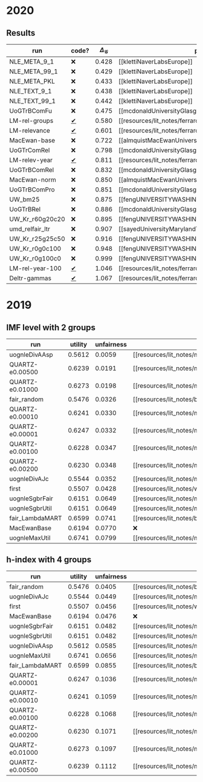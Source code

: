# 2020
## Results
| run             | code?                                     | $\Delta_{\mathcal{G}}$ | paper                                                     |
| --------------- | ----------------------------------------- | ---------------------- | --------------------------------------------------------- |
| NLE_META_9_1    | ❌                                        | 0.428                  | [[klettiNaverLabsEurope]]                                 |
| NLE_META_99_1   | ❌                                        | 0.429                  | [[klettiNaverLabsEurope]]                                 |
| NLE_META_PKL    | ❌                                        | 0.433                  | [[klettiNaverLabsEurope]]                                 |
| NLE_TEXT_9_1    | ❌                                        | 0.438                  | [[klettiNaverLabsEurope]]                                 |
| NLE_TEXT_99_1   | ❌                                        | 0.442                  | [[klettiNaverLabsEurope]]                                 |
| UoGTrBComFu     | ❌                                        | 0.475                  | [[mcdonaldUniversityGlasgowTerrier2020]]                  |
| LM-rel-groups   | [✔](https://github.com/irgroup/fair-trec) | 0.580                  | [[resources/lit_notes/ferraroBalancingExposureRelevance]] |
| LM-relevance    | [✔](https://github.com/irgroup/fair-trec) | 0.601                  | [[resources/lit_notes/ferraroBalancingExposureRelevance]] |
| MacEwan-base    | ❌                                        | 0.722                  | [[almquistMacEwanUniversityTREC]]                         |
| UoGTrComRel     | ❌                                        | 0.798                  | [[mcdonaldUniversityGlasgowTerrier2020]]                  |
| LM-relev-year   | [✔](https://github.com/irgroup/fair-trec) | 0.811                  | [[resources/lit_notes/ferraroBalancingExposureRelevance]] |
| UoGTrBComRel    | ❌                                        | 0.832                  | [[mcdonaldUniversityGlasgowTerrier2020]]                  |
| MacEwan-norm    | ❌                                        | 0.850                  | [[almquistMacEwanUniversityTREC]]                         |
| UoGTrBComPro    | ❌                                        | 0.851                  | [[mcdonaldUniversityGlasgowTerrier2020]]                  |
| UW_bm25         | ❌                                        | 0.875                  | [[fengUNIVERSITYWASHINGTONTREC]]                          |
| UoGTrBRel       | ❌                                        | 0.886                  | [[mcdonaldUniversityGlasgowTerrier2020]]                  |
| UW_Kr_r60g20c20 | ❌                                        | 0.895                  | [[fengUNIVERSITYWASHINGTONTREC]]                          |
| umd_relfair_ltr | ❌                                        | 0.907                  | [[sayedUniversityMarylandTREC]]                           |
| UW_Kr_r25g25c50 | ❌                                        | 0.916                  | [[fengUNIVERSITYWASHINGTONTREC]]                          |
| UW_Kr_r0g0c100  | ❌                                        | 0.948                  | [[fengUNIVERSITYWASHINGTONTREC]]                          |
| UW_Kr_r0g100c0  | ❌                                        | 0.999                  | [[fengUNIVERSITYWASHINGTONTREC]]                          |
| LM-rel-year-100 | [✔](https://github.com/irgroup/fair-trec) | 1.046                  | [[resources/lit_notes/ferraroBalancingExposureRelevance]] |
| Deltr-gammas    | [✔](https://github.com/irgroup/fair-trec) | 1.067                  | [[resources/lit_notes/ferraroBalancingExposureRelevance]] |

# 2019
## IMF level with 2 groups
| run             | utility | unfairness | paper                                                        | Approach | code                                   |
| --------------- | ------- | ---------- | ------------------------------------------------------------ | -------- | -------------------------------------- |
| uognleDivAAsp   | 0.5612  | 0.0059     | [[resources/lit_notes/mcdonaldUniversityGlasgowTerrier2019]] |          | ❌                                     |
| QUARTZ-e0.00500 | 0.6239  | 0.0191     | [[resources/lit_notes/melucciTestingFairnessUsing]]          |          | ❌                                     |
| QUARTZ-e0.01000 | 0.6273  | 0.0198     | [[resources/lit_notes/melucciTestingFairnessUsing]]          |          | ❌                                     |
| fair_random     | 0.5476  | 0.0326     | [[resources/lit_notes/bonartFairRankingAcademica]]           |          | [✔](https://zenodo.org/record/3514668) |
| QUARTZ-e0.00010 | 0.6241  | 0.0330     | [[resources/lit_notes/melucciTestingFairnessUsing]]          |          | ❌                                     |
| QUARTZ-e0.00001 | 0.6247  | 0.0332     | [[resources/lit_notes/melucciTestingFairnessUsing]]          |          | ❌                                     |
| QUARTZ-e0.00100 | 0.6228  | 0.0347     | [[resources/lit_notes/melucciTestingFairnessUsing]]          |          | ❌                                     |
| QUARTZ-e0.00200 | 0.6230  | 0.0348     | [[resources/lit_notes/melucciTestingFairnessUsing]]          |          | ❌                                     |
| uognleDivAJc    | 0.5544  | 0.0352     | [[resources/lit_notes/mcdonaldUniversityGlasgowTerrier2019]] |          | ❌                                     |
| first           | 0.5507  | 0.0428     | [[resources/lit_notes/wangICTTREC2019]]                      |          | ❌                                     |
| uognleSgbrFair  | 0.6151  | 0.0649     | [[resources/lit_notes/mcdonaldUniversityGlasgowTerrier2019]] |          | ❌                                     |
| uognleSgbrUtil  | 0.6151  | 0.0649     | [[resources/lit_notes/mcdonaldUniversityGlasgowTerrier2019]] |          | ❌                                     |
| fair_LambdaMART | 0.6599  | 0.0741     | [[resources/lit_notes/bonartFairRankingAcademica]]           |          | [✔](https://zenodo.org/record/3514668) |
| MacEwanBase     | 0.6194  | 0.0770     | ❌                                                           |          | ❌                                     |
| uognleMaxUtil   | 0.6741  | 0.0799     | [[resources/lit_notes/mcdonaldUniversityGlasgowTerrier2019]] |          | ❌                                     |

## h-index with 4 groups
| run             | utility | unfairness | paper                                                        | Approach | code                                   |
| --------------- | ------- | ---------- | ------------------------------------------------------------ | -------- | -------------------------------------- |
| fair_random     | 0.5476  | 0.0405     | [[resources/lit_notes/bonartFairRankingAcademica]]           |          | [✔](https://zenodo.org/record/3514668) |
| uognleDivAJc    | 0.5544  | 0.0449     | [[resources/lit_notes/mcdonaldUniversityGlasgowTerrier2019]] |          | ❌                                     |
| first           | 0.5507  | 0.0456     | [[resources/lit_notes/wangICTTREC2019]]                      |          | ❌                                     |
| MacEwanBase     | 0.6194  | 0.0476     | ❌                                                           |          | ❌                                     |
| uognleSgbrFair  | 0.6151  | 0.0482     | [[resources/lit_notes/mcdonaldUniversityGlasgowTerrier2019]] |          | ❌                                     |
| uognleSgbrUtil  | 0.6151  | 0.0482     | [[resources/lit_notes/mcdonaldUniversityGlasgowTerrier2019]] |          | ❌                                     |
| uognleDivAAsp   | 0.5612  | 0.0585     | [[resources/lit_notes/mcdonaldUniversityGlasgowTerrier2019]] |          | ❌                                     |
| uognleMaxUtil   | 0.6741  | 0.0656     | [[resources/lit_notes/mcdonaldUniversityGlasgowTerrier2019]] |          | ❌                                     |
| fair_LambdaMART | 0.6599  | 0.0855     | [[resources/lit_notes/bonartFairRankingAcademica]]           |          | [✔](https://zenodo.org/record/3514668) |
| QUARTZ-e0.00001 | 0.6247  | 0.1036     | [[resources/lit_notes/melucciTestingFairnessUsing]]          |          | ❌                                     |
| QUARTZ-e0.00010 | 0.6241  | 0.1059     | [[resources/lit_notes/melucciTestingFairnessUsing]]          |          | ❌                                     |
| QUARTZ-e0.00100 | 0.6228  | 0.1068     | [[resources/lit_notes/melucciTestingFairnessUsing]]          |          | ❌                                     |
| QUARTZ-e0.00200 | 0.6230  | 0.1071     | [[resources/lit_notes/melucciTestingFairnessUsing]]          |          | ❌                                     |
| QUARTZ-e0.01000 | 0.6273  | 0.1097     | [[resources/lit_notes/melucciTestingFairnessUsing]]          |          | ❌                                     |
| QUARTZ-e0.00500 | 0.6239  | 0.1112     | [[resources/lit_notes/melucciTestingFairnessUsing]]          |          | ❌                                     |